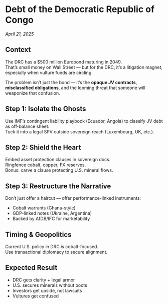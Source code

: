 # Debt of the Democratic Republic of Congo
*April 21, 2025*

## Context
The DRC has a $500 million Eurobond maturing in 2049.  
That’s small money on Wall Street — but for the DRC, it’s a litigation magnet, especially when vulture funds are circling.  

The problem isn’t just the bond — it’s the **opaque JV contracts**, **misclassified obligations**, and the looming threat that someone will weaponize that confusion.  

## Step 1: Isolate the Ghosts
Use IMF’s contingent liability playbook (Ecuador, Angola) to classify JV debt as off-balance sheet.  
Tuck it into a legal SPV outside sovereign reach (Luxembourg, UK, etc.).  

## Step 2: Shield the Heart
Embed asset protection clauses in sovereign docs.  
Ringfence cobalt, copper, FX reserves.  
Bonus: carve a clause protecting U.S. mineral flows.  

## Step 3: Restructure the Narrative
Don’t just offer a haircut — offer performance-linked instruments:  
- Cobalt warrants (Ghana-style)  
- GDP-linked notes (Ukraine, Argentina)  
- Backed by AfDB/IFC for marketability  

## Timing & Geopolitics
Current U.S. policy in DRC is cobalt-focused.  
Use transactional diplomacy to secure alignment.  

## Expected Result
- DRC gets clarity + legal armor  
- U.S. secures minerals without boots  
- Investors get upside, not lawsuits  
- Vultures get confused  
